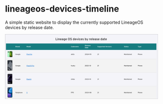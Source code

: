 # lineageos-devices-timeline

A simple static website to display the currently supported LineageOS devices by release date. 

![lineageos-devices-timeline](imgs/2024-09-28_lineageos-devices-timeline.png)
